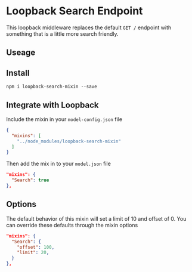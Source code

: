 # Loopback Search Endpoint
This loopback middleware replaces the default `GET /` endpoint with something that is a little more search friendly.

## Useage

## Install
`npm i loopback-search-mixin --save`

## Integrate with Loopback
Include the mixin in your `model-config.json` file

```json
{
  "mixins": [
    "../node_modules/loopback-search-mixin"
  ]
}
```

Then add the mix in to your `model.json` file
```json
"mixins": {
  "Search": true
},
```

## Options
The default behavior of this mixin will set a limit of 10 and offset of 0.
You can override these defaults through the mixin options
```json
"mixins": {
  "Search": {
    "offset": 100,
    "limit": 20,
  }
},
```
